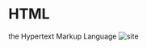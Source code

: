 # HTML
the Hypertext Markup Language
![site](https://cloud.githubusercontent.com/assets/20156577/23770392/89d6b022-051b-11e7-8713-3876646df544.gif)
